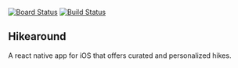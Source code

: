 [![Board Status](https://dev.azure.com/hikearound/c48725c2-5826-4b7c-9021-9d1cce068136/817215bc-b9ce-4665-9c06-8f82e87a5376/_apis/work/boardbadge/99e7644b-f425-4d75-8afe-90639ded3487)](https://dev.azure.com/hikearound/c48725c2-5826-4b7c-9021-9d1cce068136/_boards/board/t/817215bc-b9ce-4665-9c06-8f82e87a5376/Microsoft.RequirementCategory)
[![Build Status](https://travis-ci.org/pdugan20/hikearound-app.svg?branch=master)](https://travis-ci.org/pdugan20/hikearound-app)

## Hikearound
A react native app for iOS that offers curated and personalized hikes.
